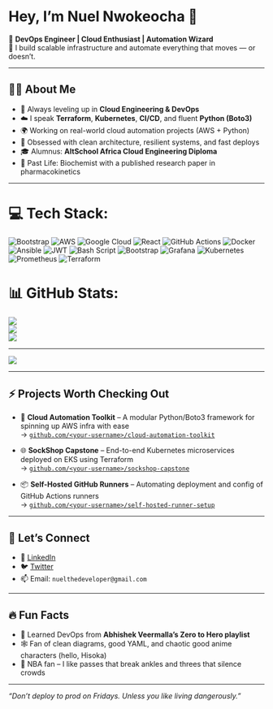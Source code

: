 # Hey, I’m Nuel Nwokeocha 👋

🚀 **DevOps Engineer | Cloud Enthusiast | Automation Wizard**  
🎯 I build scalable infrastructure and automate everything that moves — or doesn’t.

---

## 👨‍💻 About Me

- 🔧 Always leveling up in **Cloud Engineering & DevOps**
- ☁️ I speak **Terraform**, **Kubernetes**, **CI/CD**, and fluent **Python (Boto3)**  
- 🌍 Working on real-world cloud automation projects (AWS + Python)
- 🧠 Obsessed with clean architecture, resilient systems, and fast deploys
- 🎓 Alumnus: **AltSchool Africa Cloud Engineering Diploma**
- 🧪 Past Life: Biochemist with a published research paper in pharmacokinetics

---


# 💻 Tech Stack:
![Bootstrap](https://img.shields.io/badge/bootstrap-%238511FA.svg?style=for-the-badge&logo=bootstrap&logoColor=white) ![AWS](https://img.shields.io/badge/AWS-%23FF9900.svg?style=for-the-badge&logo=amazon-aws&logoColor=white) ![Google Cloud](https://img.shields.io/badge/GoogleCloud-%234285F4.svg?style=for-the-badge&logo=google-cloud&logoColor=white) ![React](https://img.shields.io/badge/react-%2320232a.svg?style=for-the-badge&logo=react&logoColor=%2361DAFB) ![GitHub Actions](https://img.shields.io/badge/github%20actions-%232671E5.svg?style=for-the-badge&logo=githubactions&logoColor=white) ![Docker](https://img.shields.io/badge/docker-%230db7ed.svg?style=for-the-badge&logo=docker&logoColor=white) ![Ansible](https://img.shields.io/badge/ansible-%231A1918.svg?style=for-the-badge&logo=ansible&logoColor=white) ![JWT](https://img.shields.io/badge/JWT-black?style=for-the-badge&logo=JSON%20web%20tokens) ![Bash Script](https://img.shields.io/badge/bash_script-%23121011.svg?style=for-the-badge&logo=gnu-bash&logoColor=white) ![Bootstrap](https://img.shields.io/badge/bootstrap-%238511FA.svg?style=for-the-badge&logo=bootstrap&logoColor=white) ![Grafana](https://img.shields.io/badge/grafana-%23F46800.svg?style=for-the-badge&logo=grafana&logoColor=white) ![Kubernetes](https://img.shields.io/badge/kubernetes-%23326ce5.svg?style=for-the-badge&logo=kubernetes&logoColor=white) ![Prometheus](https://img.shields.io/badge/Prometheus-E6522C?style=for-the-badge&logo=Prometheus&logoColor=white) ![Terraform](https://img.shields.io/badge/terraform-%235835CC.svg?style=for-the-badge&logo=terraform&logoColor=white)
# 📊 GitHub Stats:
![](https://github-readme-stats.vercel.app/api?username=nuelStarkOps&theme=merko&hide_border=false&include_all_commits=false&count_private=false)<br/>
![](https://nirzak-streak-stats.vercel.app/?user=nuelStarkOps&theme=merko&hide_border=false)<br/>
![](https://github-readme-stats.vercel.app/api/top-langs/?username=nuelStarkOps&theme=merko&hide_border=false&include_all_commits=false&count_private=false&layout=compact)

---
[![](https://visitcount.itsvg.in/api?id=nuelStarkOps&icon=0&color=0)](https://visitcount.itsvg.in)

<!-- Proudly created with GPRM ( https://gprm.itsvg.in ) -->

---

## ⚡ Projects Worth Checking Out

- 🧰 **Cloud Automation Toolkit** – A modular Python/Boto3 framework for spinning up AWS infra with ease  
  → [`github.com/<your-username>/cloud-automation-toolkit`](#)

- 🌐 **SockShop Capstone** – End-to-end Kubernetes microservices deployed on EKS using Terraform  
  → [`github.com/<your-username>/sockshop-capstone`](#)

- 📦 **Self-Hosted GitHub Runners** – Automating deployment and config of GitHub Actions runners  
  → [`github.com/<your-username>/self-hosted-runner-setup`](#)

---

## 📢 Let’s Connect

- 💼 [LinkedIn](https://linkedin.com/in/nuelthedeveloper/)
- 🐦 [Twitter](https://twitter.com/nuelDStark)
- 📫 Email: `nuelthedeveloper@gmail.com`

---

## 🔥 Fun Facts

- 🧠 Learned DevOps from **Abhishek Veermalla’s Zero to Hero playlist**
- 🕸️ Fan of clean diagrams, good YAML, and chaotic good anime characters (hello, Hisoka)
- 🏀 NBA fan – I like passes that break ankles and threes that silence crowds

---

_“Don’t deploy to prod on Fridays. Unless you like living dangerously.”_

